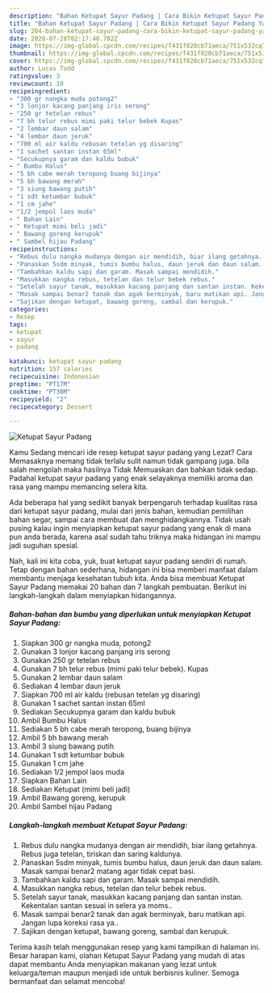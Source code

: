 ```yaml
---
description: "Bahan Ketupat Sayur Padang | Cara Bikin Ketupat Sayur Padang Yang Enak Dan Lezat"
title: "Bahan Ketupat Sayur Padang | Cara Bikin Ketupat Sayur Padang Yang Enak Dan Lezat"
slug: 264-bahan-ketupat-sayur-padang-cara-bikin-ketupat-sayur-padang-yang-enak-dan-lezat
date: 2020-07-28T02:17:40.702Z
image: https://img-global.cpcdn.com/recipes/f431f020cb71aeca/751x532cq70/ketupat-sayur-padang-foto-resep-utama.jpg
thumbnail: https://img-global.cpcdn.com/recipes/f431f020cb71aeca/751x532cq70/ketupat-sayur-padang-foto-resep-utama.jpg
cover: https://img-global.cpcdn.com/recipes/f431f020cb71aeca/751x532cq70/ketupat-sayur-padang-foto-resep-utama.jpg
author: Lucas Todd
ratingvalue: 3
reviewcount: 10
recipeingredient:
- "300 gr nangka muda potong2"
- "3 lonjor kacang panjang iris serong"
- "250 gr tetelan rebus"
- "7 bh telur rebus mimi paki telur bebek Kupas"
- "2 lembar daun salam"
- "4 lembar daun jeruk"
- "700 ml air kaldu rebusan tetelan yg disaring"
- "1 sachet santan instan 65ml"
- "Secukupnya garam dan kaldu bubuk"
- " Bumbu Halus"
- "5 bh cabe merah teropong buang bijinya"
- "5 bh bawang merah"
- "3 siung bawang putih"
- "1 sdt ketumbar bubuk"
- "1 cm jahe"
- "1/2 jempol laos muda"
- " Bahan Lain"
- " Ketupat mimi beli jadi"
- " Bawang goreng kerupuk"
- " Sambel hijau Padang"
recipeinstructions:
- "Rebus dulu nangka mudanya dengan air mendidih, biar ilang getahnya. Rebus juga tetelan, tiriskan dan saring kaldunya."
- "Panaskan 5sdm minyak, tumis bumbu halus, daun jeruk dan daun salam. Masak sampai benar2 matang agar tidak cepat basi."
- "Tambahkan kaldu sapi dan garam. Masak sampai mendidih."
- "Masukkan nangka rebus, tetelan dan telur bebek rebus."
- "Setelah sayur tanak, masukkan kacang panjang dan santan instan. Kekentalan santan sesuai in selera ya moms.."
- "Masak sampai benar2 tanak dan agak berminyak, baru matikan api. Jangan lupa koreksi rasa ya.."
- "Sajikan dengan ketupat, bawang goreng, sambal dan kerupuk."
categories:
- Resep
tags:
- ketupat
- sayur
- padang

katakunci: ketupat sayur padang 
nutrition: 157 calories
recipecuisine: Indonesian
preptime: "PT17M"
cooktime: "PT30M"
recipeyield: "2"
recipecategory: Dessert

---
```



![Ketupat Sayur Padang](https://img-global.cpcdn.com/recipes/f431f020cb71aeca/751x532cq70/ketupat-sayur-padang-foto-resep-utama.jpg)

Kamu Sedang mencari ide resep ketupat sayur padang yang Lezat? Cara Memasaknya memang tidak terlalu sulit namun tidak gampang juga. bila salah mengolah maka hasilnya Tidak Memuaskan dan bahkan tidak sedap. Padahal ketupat sayur padang yang enak selayaknya memiliki aroma dan rasa yang mampu memancing selera kita.

Ada beberapa hal yang sedikit banyak berpengaruh terhadap kualitas rasa dari ketupat sayur padang, mulai dari jenis bahan, kemudian pemilihan bahan segar, sampai cara membuat dan menghidangkannya. Tidak usah pusing kalau ingin menyiapkan ketupat sayur padang yang enak di mana pun anda berada, karena asal sudah tahu triknya maka hidangan ini mampu jadi suguhan spesial.




Nah, kali ini kita coba, yuk, buat ketupat sayur padang sendiri di rumah. Tetap dengan bahan sederhana, hidangan ini bisa memberi manfaat dalam membantu menjaga kesehatan tubuh kita. Anda bisa membuat Ketupat Sayur Padang memakai 20 bahan dan 7 langkah pembuatan. Berikut ini langkah-langkah dalam menyiapkan hidangannya.

<!--inarticleads1-->

##### Bahan-bahan dan bumbu yang diperlukan untuk menyiapkan Ketupat Sayur Padang:

1. Siapkan 300 gr nangka muda, potong2
1. Gunakan 3 lonjor kacang panjang iris serong
1. Gunakan 250 gr tetelan rebus
1. Gunakan 7 bh telur rebus (mimi paki telur bebek). Kupas
1. Gunakan 2 lembar daun salam
1. Sediakan 4 lembar daun jeruk
1. Siapkan 700 ml air kaldu (rebusan tetelan yg disaring)
1. Gunakan 1 sachet santan instan 65ml
1. Sediakan Secukupnya garam dan kaldu bubuk
1. Ambil  Bumbu Halus
1. Sediakan 5 bh cabe merah teropong, buang bijinya
1. Ambil 5 bh bawang merah
1. Ambil 3 siung bawang putih
1. Gunakan 1 sdt ketumbar bubuk
1. Gunakan 1 cm jahe
1. Sediakan 1/2 jempol laos muda
1. Siapkan  Bahan Lain
1. Sediakan  Ketupat (mimi beli jadi)
1. Ambil  Bawang goreng, kerupuk
1. Ambil  Sambel hijau Padang




<!--inarticleads2-->

##### Langkah-langkah membuat Ketupat Sayur Padang:

1. Rebus dulu nangka mudanya dengan air mendidih, biar ilang getahnya. Rebus juga tetelan, tiriskan dan saring kaldunya.
1. Panaskan 5sdm minyak, tumis bumbu halus, daun jeruk dan daun salam. Masak sampai benar2 matang agar tidak cepat basi.
1. Tambahkan kaldu sapi dan garam. Masak sampai mendidih.
1. Masukkan nangka rebus, tetelan dan telur bebek rebus.
1. Setelah sayur tanak, masukkan kacang panjang dan santan instan. Kekentalan santan sesuai in selera ya moms..
1. Masak sampai benar2 tanak dan agak berminyak, baru matikan api. Jangan lupa koreksi rasa ya..
1. Sajikan dengan ketupat, bawang goreng, sambal dan kerupuk.




Terima kasih telah menggunakan resep yang kami tampilkan di halaman ini. Besar harapan kami, olahan Ketupat Sayur Padang yang mudah di atas dapat membantu Anda menyiapkan makanan yang lezat untuk keluarga/teman maupun menjadi ide untuk berbisnis kuliner. Semoga bermanfaat dan selamat mencoba!
